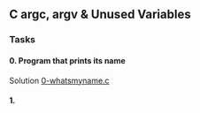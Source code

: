 ## C argc, argv & Unused Variables

### Tasks
#### 0. Program that prints its name
Solution [0-whatsmyname.c](0-whatsmyname.c)

#### 1. 
